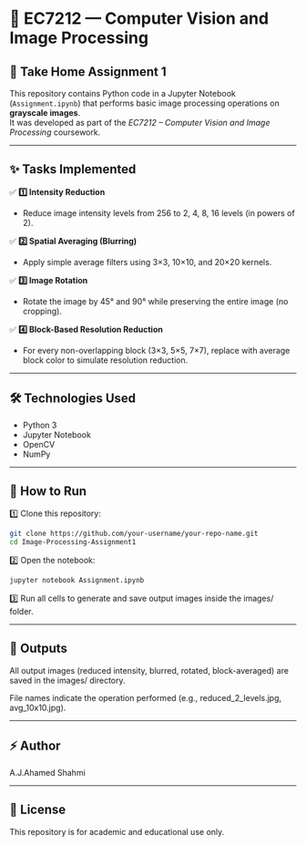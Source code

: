 # 📌 EC7212 — Computer Vision and Image Processing  
## 📝 Take Home Assignment 1  

This repository contains Python code in a Jupyter Notebook (`Assignment.ipynb`) that performs basic image processing operations on **grayscale images**.  
It was developed as part of the *EC7212 – Computer Vision and Image Processing* coursework.  

---

## ✨ Tasks Implemented  
✅ **1️⃣ Intensity Reduction**  
- Reduce image intensity levels from 256 to 2, 4, 8, 16 levels (in powers of 2).  

✅ **2️⃣ Spatial Averaging (Blurring)**  
- Apply simple average filters using 3×3, 10×10, and 20×20 kernels.  

✅ **3️⃣ Image Rotation**  
- Rotate the image by 45° and 90° while preserving the entire image (no cropping).  

✅ **4️⃣ Block-Based Resolution Reduction**  
- For every non-overlapping block (3×3, 5×5, 7×7), replace with average block color to simulate resolution reduction.  

---

## 🛠 Technologies Used  
- Python 3  
- Jupyter Notebook  
- OpenCV  
- NumPy  

---

## 🚀 How to Run  
1️⃣ Clone this repository:  
```bash
git clone https://github.com/your-username/your-repo-name.git
cd Image-Processing-Assignment1
```
2️⃣ Open the notebook:
```bash
jupyter notebook Assignment.ipynb
```
3️⃣ Run all cells to generate and save output images inside the images/ folder.

---

## 📌 Outputs
All output images (reduced intensity, blurred, rotated, block-averaged) are saved in the images/ directory.

File names indicate the operation performed (e.g., reduced_2_levels.jpg, avg_10x10.jpg).

---

## ⚡ Author
A.J.Ahamed Shahmi

---

## 📄 License
This repository is for academic and educational use only.
